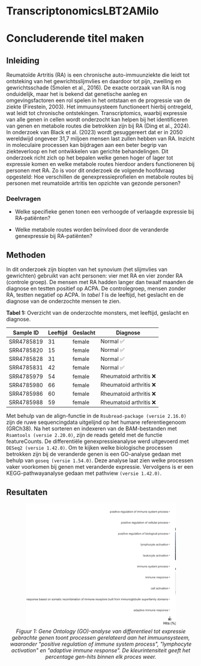 # TranscriptonomicsLBT2AMilo

# **Concluderende titel maken**

## Inleiding

Reumatoïde Artritis (RA) is een chronische auto-immuunziekte die leidt tot ontsteking van het gewrichtsslijmvlies en daardoor tot pijn, zwelling en gewrichtsschade (Smolen et al., 2016). De exacte oorzaak van RA is nog onduidelijk, maar het is bekend dat genetische aanleg en omgevingsfactoren een rol spelen in het ontstaan en de progressie van de ziekte (Firestein, 2003). Het immuunsysteem functioneert hierbij ontregeld, wat leidt tot chronische ontstekingen. Transcriptomics, waarbij expressie van alle genen in cellen wordt onderzocht kan helpen bij het identificeren van genen en metabole routes die betrokken zijn bij RA (Ding et al., 2024). In onderzoek van Black et al. (2023) wordt gesuggereert dat er in 2050 wereldwijd ongeveer 31,7 miljoen mensen last zullen hebben van RA. Inzicht in moleculaire processen kan bijdragen aan een beter begrip van ziekteverloop en het ontwikkelen van gerichte behandelingen. Dit onderzoek richt zich op het bepalen welke genen hoger of lager tot expressie komen en welke metabole routes hierdoor anders functioneren bij personen met RA. Zo is voor dit onderzoek de volgende hoofdvraag opgesteld: Hoe verschillen de genexpressieprofielen en metabole routes bij personen met reumatoïde artritis ten opzichte van gezonde personen?

### Deelvragen
- Welke specifieke genen tonen een verhoogde of verlaagde expressie bij RA-patiënten?

- Welke metabole routes worden beïnvloed door de veranderde genexpressie bij RA-patiënten?

## Methoden

In dit onderzoek zijn biopten van het synovium (het slijmvlies van gewrichten) gebruikt van acht personen: vier met RA en vier zonder RA (controle groep). De mensen met RA hadden langer dan twaalf maanden de diagnose en testten positief op ACPA. De controlegroep, mensen zonder RA, testten negatief op ACPA. In *tabel 1* is de leeftijd, het geslacht en de diagnose van de onderzochte mensen te zien.

**Tabel 1:** Overzicht van de onderzochte monsters, met leeftijd, geslacht en diagnose.

| Sample ID   | Leeftijd | Geslacht | Diagnose                        |
|-------------|-----|--------|----------------------------------|
| SRR4785819  | 31  | female | Normal ✅                       |
| SRR4785820  | 15  | female | Normal ✅                       |
| SRR4785828  | 31  | female | Normal ✅                       |
| SRR4785831  | 42  | female | Normal ✅                       |
| SRR4785979  | 54  | female | Rheumatoid arthritis ❌ |
| SRR4785980  | 66  | female | Rheumatoid arthritis ❌ |
| SRR4785986  | 60  | female | Rheumatoid arthritis ❌ |
| SRR4785988  | 59  | female | Rheumatoid arthritis ❌ |

Met behulp van de align-functie in de `Rsubread-package (versie 2.16.0)` zijn de ruwe sequencingdata uitgelijnd op het humane referentiegenoom (GRCh38). Na het sorteren en indexeren van de BAM-bestanden met `Rsamtools (versie 2.20.0)`, zijn de reads geteld met de functie featureCounts. De differentiële genexpressieanalyse werd uitgevoerd met `DESeq2 (versie 1.42.0)`. Om te kijken welke biologische processen betrokken zijn bij de veranderde genen is een GO-analyse gedaan met behulp van `goseq (versie 1.54.0)`. Deze analyse laat zien welke processen vaker voorkomen bij genen met veranderde expressie. Vervolgens is er een KEGG-pathwayanalyse gedaan met pathview `(versie 1.42.0)`.


## Resultaten

<p align="center">
  <img src="Afbeeldingen/Goanalyse_R.png" alt="Go-analyse" width="400"/>
  <br>
  <em>Figuur 1: Gene Ontology (GO)-analyse van differentieel tot expressie gebrachte genen toont  processen gerelateerd aan het immuunsysteem, waaronder "positive regulation of immune system process", "lymphocyte activation" en "adaptive immune response". De kleurintensiteit geeft het percentage gen-hits binnen elk proces weer.</em>
</p>




